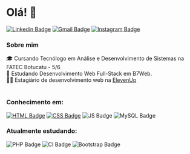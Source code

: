 # Olá! 👋

[![Linkedin Badge](https://img.shields.io/badge/LinkedIn-0077B5?style=for-the-badge&logo=linkedin&logoColor=white)](https://www.linkedin.com/in/jhonatan-gabriel-alves-11b28015b/)
[![Gmail Badge](https://img.shields.io/badge/Gmail-D14836?style=for-the-badge&logo=gmail&logoColor=white)](mailto:jhonatangalves96@gmail.com)
[![Instagram Badge](https://img.shields.io/badge/Instagram-E4405F?style=for-the-badge&logo=instagram&logoColor=white)](https://www.instagram.com/jhonatangalves/)

### Sobre mim
🎓 Cursando Tecnólogo em Análise e Desenvolvimento de Sistemas na FATEC Botucatu - 5/6</br>
📝 Estudando Desenvolvimento Web Full-Stack em B7Web.</br>
👨‍💻 Estagiário de desenvolvimento web na [ElevenUp](https://elevenup.com.br/)</br></br>

### Conhecimento em:
[![HTML Badge](https://img.shields.io/badge/HTML5-E34F26?style=for-the-badge&logo=html5&logoColor=white)](https://alunos.b7web.com.br/media/certificates/certificado_2730535.jpg)
[![CSS Badge](https://img.shields.io/badge/CSS3-1572B6?style=for-the-badge&logo=css3&logoColor=white)](https://alunos.b7web.com.br/media/certificates/certificado_2730535.jpg)
![JS Badge](https://img.shields.io/badge/JavaScript-F7DF1E?style=for-the-badge&logo=javascript&logoColor=black)
![MySQL Badge](https://img.shields.io/badge/MySQL-00000F?style=for-the-badge&logo=mysql&logoColor=white)

### Atualmente estudando:
![PHP Badge](https://img.shields.io/badge/PHP-777BB4?style=for-the-badge&logo=php&logoColor=white)
![CI Badge](https://img.shields.io/badge/Codeigniter-EF4223?style=for-the-badge&logo=codeigniter&logoColor=white)
![Bootstrap Badge](https://img.shields.io/badge/Bootstrap-563D7C?style=for-the-badge&logo=bootstrap&logoColor=white)

